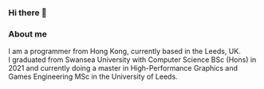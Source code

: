 ### Hi there 👋

### About me
I am a programmer from Hong Kong, currently based in the Leeds, UK.   
I graduated from Swansea University with Computer Science BSc (Hons) in 2021 and currently doing a master in High-Performance Graphics and Games Engineering MSc in the University of Leeds.
  


<!--
**stevenwhatever123/stevenwhatever123** is a ✨ _special_ ✨ repository because its `README.md` (this file) appears on your GitHub profile.

Here are some ideas to get you started:

- 🔭 I’m currently working on ...
- 🌱 I’m currently learning ...
- 👯 I’m looking to collaborate on ...
- 🤔 I’m looking for help with ...
- 💬 Ask me about ...
- 📫 How to reach me: ...
- 😄 Pronouns: ...
- ⚡ Fun fact: ...
-->
